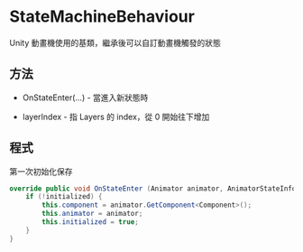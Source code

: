 # StateMachineBehaviour

Unity 動畫機使用的基類，繼承後可以自訂動畫機觸發的狀態

## 方法

+ OnStateEnter(...) - 當進入新狀態時

+ layerIndex - 指 Layers 的 index，從 0 開始往下增加

## 程式

第一次初始化保存
```C#
override public void OnStateEnter (Animator animator, AnimatorStateInfo stateInfo, int layerIndex) {
	if (!initialized) {
		this.component = animator.GetComponent<Component>();
		this.animator = animator;
		this.initialized = true;
	}
}
```